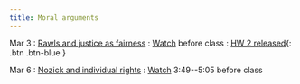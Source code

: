```yaml
---
title: Moral arguments
---
```


Mar 3
: [Rawls and justice as fairness](../lessonplans/5a)
  : [Watch](https://www.youtube.com/watch?v=5-JQ17X6VNg) before class
: [HW 2 released](../assignments/pset2){: .btn .btn-blue }

Mar 6
: [Nozick and individual rights](../lessonplans/5b)
  : [Watch](https://youtu.be/H0CTHVCkm90?t=229) 3:49--5:05 before class
